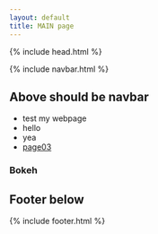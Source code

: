 ```yaml
---
layout: default
title: MAIN page
---
```

{% include head.html %}

{% include navbar.html %}
## Above should be navbar

- test my webpage
- hello
- yea
- [page03](https://thsieh4.github.io/page03)

### Bokeh



## Footer below
{% include footer.html %}
